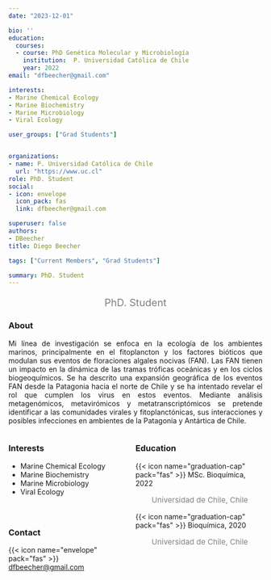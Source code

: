 ```yaml
---
date: "2023-12-01"

bio: ''
education:
  courses:
  - course: PhD Genética Molecular y Microbiología 
    institution:  P. Universidad Católica de Chile
    year: 2022
email: "dfbeecher@gmail.com"

interests:
- Marine Chemical Ecology
- Marine Biochemistry
- Marine Microbiology
- Viral Ecology

user_groups: ["Grad Students"]


organizations:
- name: P. Universidad Católica de Chile
  url: "https://www.uc.cl"
role: PhD. Student
social:
- icon: envelope
  icon_pack: fas
  link: dfbeecher@gmail.com

superuser: false
authors:
- DBeecher
title: Diego Beecher

tags: ["Current Members", "Grad Students"]

summary: PhD. Student
---
```

<p style="color:grey; font-size:20px; text-align:center;"> PhD. Student </p>

<div style="text-align:justify;">

<h3> About </h3>

Mi línea de investigación se enfoca en la ecología de los ambientes marinos, principalmente en el fitoplancton y los factores bióticos que modulan sus eventos de floraciones algales nocivas (FAN). Las FAN tienen un impacto en la dinámica de las tramas tróficas oceánicas y en los ciclos biogeoquímicos. Se ha descrito una expansión geográfica de los eventos FAN desde la Patagonia hacia el norte de Chile y se ha intentado revelar el rol que cumplen los virus en estos eventos. Mediante análisis metagenómicos, metavirómicos y metatranscriptómicos se pretende identificar a las comunidades virales y fitoplanctónicas, sus interacciones y posibles infecciones en ambientes de la Patagonia y Antártica de Chile.

</div>

<style>
.column-left{
  float: left;
  width: 50%;
  text-align: left;
}
.column-right{
  float: right;
  width: 50%;
  text-align: left;
}
</style>

<div class="column-left">

<h3> Interests </h3>

- Marine Chemical Ecology
- Marine Biochemistry
- Marine Microbiology
- Viral Ecology

<br><br>
</div>

<div class="column-right">

<h3> Education </h3>
{{< icon name="graduation-cap" pack="fas" >}} MSc. Bioquímica, 2022
<p style="color:grey; font-size:15px; padding-left:32px;"> Universidad de Chile, Chile  </p>
{{< icon name="graduation-cap" pack="fas" >}} Bioquímica, 2020
<p style="color:grey; font-size:15px; padding-left:32px;"> Universidad de Chile, Chile </p>

<br><br>
</div>

<h3> Contact </h3>

{{< icon name="envelope" pack="fas" >}} dfbeecher@gmail.com <br>
<a href="mailto:felipe.loyola@ug.uchile.cl"><i class="fas fa-envelope"></i></a> &nbsp;
<a href="https://www.linkedin.com/in/peteete"><i class="fab fa-linkedin"></i></a><br>